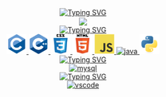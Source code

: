 <div align="center">
     <a href="https://www.youtube.com/watch?v=dQw4w9WgXcQ"><img src="https://readme-typing-svg.demolab.com?font=Fira+Code&pause=1000&color=6C249A&width=360&lines=Welcome+to+juliocbks'+profile!" alt="Typing SVG" /></a><br>
     <img align="center" src="https://static.wikia.nocookie.net/outerwilds_gamepedia/images/b/b9/Supernova.gif/revision/latest/scale-to-width-down/600?cb=20210624202543">
</div>

<div align="center">
     <a href="https://www.youtube.com/watch?v=dQw4w9WgXcQ"><img src="https://readme-typing-svg.demolab.com?font=Fira+Code&pause=1000&color=6C249A&repeat=false&width=203&lines=%3E%3E%3E+Languages+%3C%3C%3C" alt="Typing SVG" /></a><br>
     <a href="https://www.cprogramming.com/" target="_blank" rel="noreferrer"> <img src="https://raw.githubusercontent.com/devicons/devicon/master/icons/c/c-original.svg" alt="c" width="40" height="40"/> </a>
     <a href="https://www.w3schools.com/cpp/" target="_blank" rel="noreferrer"> <img src="https://raw.githubusercontent.com/devicons/devicon/master/icons/cplusplus/cplusplus-original.svg" alt="cpp" width="40" height="40"/> </a>
     <a href="https://www.w3schools.com/css/" target="_blank" rel="noreferrer"> <img src="https://raw.githubusercontent.com/devicons/devicon/master/icons/css3/css3-original-wordmark.svg" alt="css3" width="40" height="40"/> </a> 
     <a href="https://www.w3.org/html/" target="_blank" rel="noreferrer"> <img src="https://raw.githubusercontent.com/devicons/devicon/master/icons/html5/html5-original-wordmark.svg" alt="html5" width="40" height="40"/> </a> 
     <a href="https://developer.mozilla.org/en-US/docs/Web/JavaScript" target="_blank" rel="noreferrer"> <img src="https://raw.githubusercontent.com/devicons/devicon/master/icons/javascript/javascript-original.svg" alt="javascript" width="40"     height="40"/> </a> 
     <a href="https://www.java.com" target="_blank" rel="noreferrer"> <img src="https://cdn.jsdelivr.net/gh/devicons/devicon/icons/java/java-original.svg" alt="java" width="40" height="40" /> </a>
     <a href="https://www.python.org" target="_blank" rel="noreferrer"> <img src="https://raw.githubusercontent.com/devicons/devicon/master/icons/python/python-original.svg" alt="python" width="40" height="40"/  </a> 
</div>

<div align="center">
     <a href="https://www.youtube.com/watch?v=dQw4w9WgXcQ"><img src="https://readme-typing-svg.demolab.com?font=Fira+Code&pause=1000&color=6C249A&repeat=false&width=155&lines=%3E%3E%3E+Tools+%3C%3C%3C" alt="Typing SVG" /></a><br>
     <a href="https://mysql.com" target="_blank" rel="noreferrer"> <img src="https://cdn.jsdelivr.net/gh/devicons/devicon/icons/mysql/mysql-original.svg" alt="mysql" width="40" height="40" /> </a>
</div>

<div align="center">
     <a href="https://www.youtube.com/watch?v=dQw4w9WgXcQ"><img src="https://readme-typing-svg.demolab.com?font=Fira+Code&pause=1000&color=6C249A&repeat=false&width=202&lines=%3E%3E%3E+Compilers+%3C%3C%3C" alt="Typing SVG" /></a><br>
     <a href="https://code.visualstudio.com" target="_blank" rel="noreferrer"> <img src="https://cdn.jsdelivr.net/gh/devicons/devicon/icons/vscode/vscode-original.svg" alt="vscode" width="40" height="40" /> </a>
</div>
